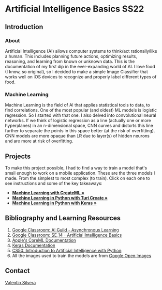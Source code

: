 # Artificial Intelligence Basics SS22

## Introduction

### About
Artificial Intelligence (AI) allows computer systems to think/act rationally/like a human. This includes planning future actions, optimizing results, reasoning, and learning from known or unknown data. This is the documentation of my first dip in the ever-expanding world of AI. I love food (I know, so original), so I decided to make a simple Image Classifier that works well on iOS devices to recognize and properly label different types of food.

### Machine Learning

Machine Learning is the field of AI that applies statistical tools to data, to find correlations. One of the most popular (and oldest) ML models is logistic regression. So I started with that one. I also delved into convolutional neural networks. If we think of logistic regression as a line (actually one or more hyperplanes) in an n-dimensional space, CNN curves and distorts this line further to separate the points in this space better (at the risk of overfitting). CNN models are more opaque than LR due to layer(s) of hidden neurons and are more at risk of overfitting.

## Projects

To make this project possible, I had to find a way to train a model that's small enough to work on a mobile application.
These are the three models I made. From the simplest to most complex (to train). Click on each one to see instructions and some of the key takeaways:

- <a href="https://github.com/valentinsilvera/ai-basics/tree/main/CreateML"><strong>Machine Learning with CreateML »</strong></a>
- <a href="https://github.com/valentinsilvera/ai-basics/tree/main/TuriCreate"><strong>Machine Learning in Python with Turi Create »</strong></a>
- <a href="https://github.com/valentinsilvera/ai-basics/tree/main/Keras"><strong>Machine Learning in Python with Keras »</strong></a>

## Bibliography and Learning Resources
1. [Google Classroom: AI Guild - Asynchronous Learning](https://classroom.google.com/u/0/c/MTIxNDc0NDk4NDY4)
2. [Google Classroom: SE_14 - Artificial Intelligence Basics](https://classroom.google.com/u/0/c/MzA1Mzk0ODY0MTI3)
3. [Apple's CoreML Documentation](https://developer.apple.com/documentation/createml/creating_an_image_classifier_model/)
4. [Keras Documentation](https://keras.io/why_keras/)
5. [CS50: Introduction to Artificial Intelligence with Python](https://cs50.harvard.edu/ai)
6. All the images used to train the models are from [Google Open Images](https://storage.googleapis.com/openimages/web/index.html)

## Contact

[Valentin Silvera](mailto:valentin.silvera@code.berlin?subject=[GitHub]%20AI%20Basics)

